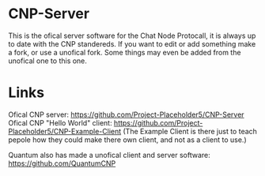 # CNP-Server
This is the ofical server software for the Chat Node Protocall, it is always up to date with the CNP standereds. If you want to edit or add something make a fork, or use a unofical fork. Some things may even be added from the unofical one to this one.

# Links
Ofical CNP server: https://github.com/Project-Placeholder5/CNP-Server
Ofical CNP "Hello World" client: https://github.com/Project-Placeholder5/CNP-Example-Client
(The Example Client is there just to teach pepole how they could make there own client, and not as a client to use.)

Quantum also has made a unofical client and server software:
https://github.com/QuantumCNP
